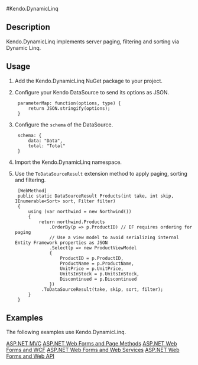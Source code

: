 #Kendo.DynamicLinq

## Description
Kendo.DynamicLinq implements server paging, filtering and sorting via Dynamic Linq.

## Usage
1. Add the Kendo.DynamicLinq NuGet package to your project.
1. Configure your Kendo DataSource to send its options as JSON.

        parameterMap: function(options, type) {
            return JSON.stringify(options);
        }
1. Configure the `schema` of the DataSource.

        schema: {
            data: "Data",
            total: "Total"
        }
1. Import the Kendo.DynamicLinq namespace.
1. Use the `ToDataSourceResult` extension method to apply paging, sorting and filtering.

        [WebMethod]
        public static DataSourceResult Products(int take, int skip, IEnumerable<Sort> sort, Filter filter)
        {
            using (var northwind = new Northwind())
            {
                return northwind.Products
                    .OrderBy(p => p.ProductID) // EF requires ordering for paging
                    // Use a view model to avoid serializing internal Entity Framework properties as JSON
                    .Select(p => new ProductViewModel
                    {
                        ProductID = p.ProductID,
                        ProductName = p.ProductName,
                        UnitPrice = p.UnitPrice,
                        UnitsInStock = p.UnitsInStock,
                        Discontinued = p.Discontinued
                    })
                 .ToDataSourceResult(take, skip, sort, filter);
            }
        }

## Examples

The following examples use Kendo.DynamicLinq.

[ASP.NET MVC](https://github.com/telerik/kendo-examples-asp-net-mvc/tree/master/grid-crud)
[ASP.NET Web Forms and Page Methods](https://github.com/telerik/kendo-examples-asp-net/tree/master/grid-page-methods-crud)
[ASP.NET Web Forms and WCF](https://github.com/telerik/kendo-examples-asp-net/tree/master/grid-wcf-crud)
[ASP.NET Web Forms and Web Services](https://github.com/telerik/kendo-examples-asp-net/tree/master/grid-web-service-crud)
[ASP.NET Web Forms and Web API](https://github.com/telerik/kendo-examples-asp-net/tree/master/grid-webapi-crud)
